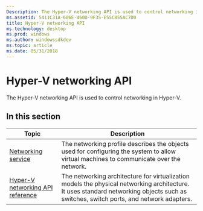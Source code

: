 ```yaml
---
Description: The Hyper-V networking API is used to control networking in Hyper-V.
ms.assetid: 5411C31A-606E-460D-9F35-E55C855AC7D0
title: Hyper-V networking API
ms.technology: desktop
ms.prod: windows
ms.author: windowssdkdev
ms.topic: article
ms.date: 05/31/2018
---
```


# Hyper-V networking API

The Hyper-V networking API is used to control networking in Hyper-V.

## In this section



| Topic                                                                         | Description                                                                                                                                                                                      |
|-------------------------------------------------------------------------------|--------------------------------------------------------------------------------------------------------------------------------------------------------------------------------------------------|
| [Networking service](networking-service.md)<br/>                       | The networking profile describes the objects used for configuring the system to allow virtual machines to communicate over the network.<br/>                                               |
| [Hyper-V networking API reference](hyper-v-networking-classes.md)<br/> | The networking architecture for virtualization models the physical networking architecture. It uses standard networking objects such as switches, switch ports, and network adapters.<br/> |



 

 

 




